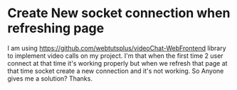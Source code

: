 
# Create New socket connection when refreshing page

I am using https://github.com/webtutsplus/videoChat-WebFrontend library to implement video calls on my project. I'm that when the first time 2 user connect at that time it's working properly but when we refresh that page at that time socket create a new connection and it's not working.
So Anyone gives me a solution?
Thanks.

        